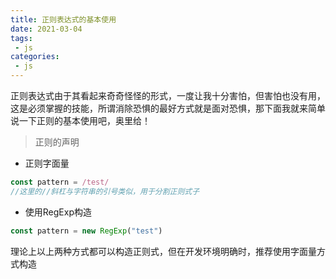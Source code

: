 ```yaml
---
title: 正则表达式的基本使用
date: 2021-03-04
tags:
 - js
categories:
 - js
---
```


正则表达式由于其看起来奇奇怪怪的形式，一度让我十分害怕，但害怕也没有用，这是必须掌握的技能，所谓消除恐惧的最好方式就是面对恐惧，那下面我就来简单说一下正则的基本使用吧，奥里给！

> 正则的声明

- 正则字面量

```js
const pattern = /test/
//这里的//斜杠与字符串的引号类似，用于分割正则式子
```

- 使用RegExp构造

```js
const pattern = new RegExp("test")
```

理论上以上两种方式都可以构造正则式，但在开发环境明确时，推荐使用字面量方式构造








